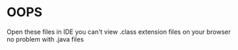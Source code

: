 # OOPS
Open these files in IDE 
you can't view .class extension files on your browser
no problem with .java files
